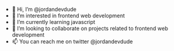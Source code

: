 - 👋 Hi, I’m @jordandevdude
- 👀 I’m interested in frontend web development
- 🌱 I’m currently learning javascript
- 💞️ I’m looking to collaborate on projects related to frontend web development
- 📫 You can reach me on twitter @jordandevdude

<!---
jordandevdude/jordandevdude is a ✨ special ✨ repository because its `README.md` (this file) appears on your GitHub profile.
You can click the Preview link to take a look at your changes.
--->
